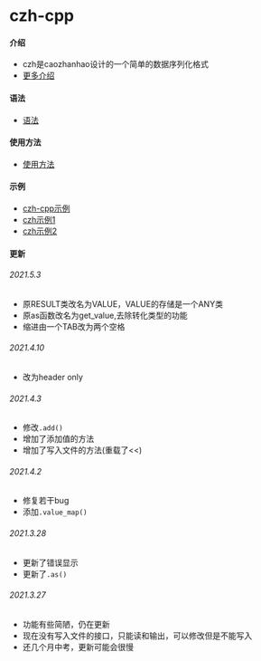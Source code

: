 # czh-cpp

#### 介绍
- czh是caozhanhao设计的一个简单的数据序列化格式
- [更多介绍](https://gitee.com/cmvy2020/czh-cpp/blob/main/docs/%E4%BB%8B%E7%BB%8D.md)

#### 语法
- [语法](https://gitee.com/cmvy2020/czh-cpp/blob/main/docs/%E8%AF%AD%E6%B3%95.md)

#### 使用方法
- [使用方法](https://gitee.com/cmvy2020/czh-cpp/blob/main/docs/czh-cpp%E4%BD%BF%E7%94%A8%E6%96%B9%E6%B3%95.md)

#### 示例
- [czh-cpp示例](https://gitee.com/cmvy2020/czh-cpp/blob/main/example.cpp)
- [czh示例1](https://gitee.com/cmvy2020/czh-cpp/blob/main/example.czh)
- [czh示例2](https://gitee.com/cmvy2020/czh-cpp/blob/main/onelinetest.czh)


#### 更新
###### 2021.5.3
- 原RESULT类改名为VALUE，VALUE的存储是一个ANY类
- 原as函数改名为get_value,去除转化类型的功能
- 缩进由一个TAB改为两个空格

###### 2021.4.10
- 改为header only

###### 2021.4.3
- 修改`.add()`
- 增加了添加值的方法
- 增加了写入文件的方法(重载了<<)

###### 2021.4.2
- 修复若干bug
- 添加`.value_map()`

###### 2021.3.28
- 更新了错误显示
- 更新了`.as()`

###### 2021.3.27
- 功能有些简陋，仍在更新
- 现在没有写入文件的接口，只能读和输出，可以修改但是不能写入
- 还几个月中考，更新可能会很慢

